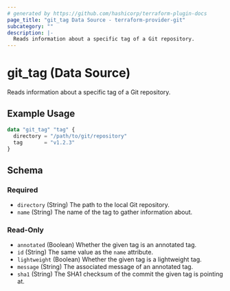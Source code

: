 ```yaml
---
# generated by https://github.com/hashicorp/terraform-plugin-docs
page_title: "git_tag Data Source - terraform-provider-git"
subcategory: ""
description: |-
  Reads information about a specific tag of a Git repository.
---
```


# git_tag (Data Source)

Reads information about a specific tag of a Git repository.

## Example Usage

```terraform
data "git_tag" "tag" {
  directory = "/path/to/git/repository"
  tag       = "v1.2.3"
}
```

<!-- schema generated by tfplugindocs -->
## Schema

### Required

- `directory` (String) The path to the local Git repository.
- `name` (String) The name of the tag to gather information about.

### Read-Only

- `annotated` (Boolean) Whether the given tag is an annotated tag.
- `id` (String) The same value as the `name` attribute.
- `lightweight` (Boolean) Whether the given tag is a lightweight tag.
- `message` (String) The associated message of an annotated tag.
- `sha1` (String) The SHA1 checksum of the commit the given tag is pointing at.


